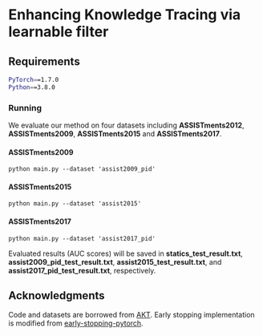 # Enhancing Knowledge Tracing via learnable filter



## Requirements
```sh
PyTorch==1.7.0
Python==3.8.0
```

### Running
We evaluate our method on four datasets including **ASSISTments2012**, **ASSISTments2009**, **ASSISTments2015** and **ASSISTments2017**.


#### ASSISTments2009
```
python main.py --dataset 'assist2009_pid'
```

#### ASSISTments2015
```
python main.py --dataset 'assist2015'
```

#### ASSISTments2017
```
python main.py --dataset 'assist2017_pid'
```
Evaluated results (AUC scores) will be saved in **statics_test_result.txt**, **assist2009_pid_test_result.txt**, **assist2015_test_result.txt**, and **assist2017_pid_test_result.txt**, respectively.


## Acknowledgments
Code and datasets are borrowed from [AKT](https://github.com/arghosh/AKT). Early stopping implementation is modified from [early-stopping-pytorch](https://github.com/Bjarten/early-stopping-pytorch).


